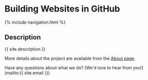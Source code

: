 # Building Websites in GitHub
{% include navigation.html %}
## Description
{{ site.description }}

More details about the project are available from the [About page](about.md).

Have any questions about what we do? [We'd love to hear from you!](mailto:{{ site.email }})
